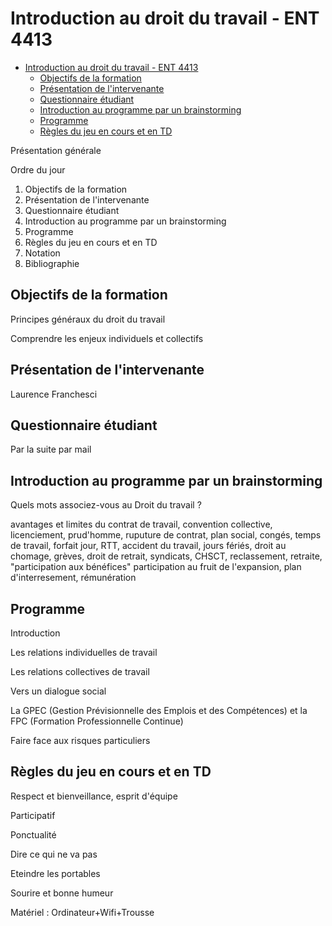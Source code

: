 # Introduction au droit du travail - ENT 4413

<!-- TOC depth:6 withLinks:1 updateOnSave:1 orderedList:0 -->

- [Introduction au droit du travail - ENT 4413](#introduction-au-droit-du-travail-ent-4413)
	- [Objectifs de la formation](#objectifs-de-la-formation)
	- [Présentation de l'intervenante](#prsentation-de-lintervenante)
	- [Questionnaire étudiant](#questionnaire-tudiant)
	- [Introduction au programme par un brainstorming](#introduction-au-programme-par-un-brainstorming)
	- [Programme](#programme)
	- [Règles du jeu en cours et en TD](#rgles-du-jeu-en-cours-et-en-td)
<!-- /TOC -->

Présentation générale

Ordre du jour

1. Objectifs de la formation
2. Présentation de l'intervenante
3. Questionnaire étudiant
4. Introduction au programme par un brainstorming
5. Programme
6. Règles du jeu en cours et en TD
7. Notation
8. Bibliographie


## Objectifs de la formation

Principes généraux du droit du travail

Comprendre les enjeux individuels et collectifs

## Présentation de l'intervenante

Laurence Franchesci

## Questionnaire étudiant

Par la suite par mail

## Introduction au programme par un brainstorming

Quels mots associez-vous au Droit du travail ?

avantages et limites du contrat de travail, convention collective, licenciement, prud'homme, ruputure de contrat, plan social, congés, temps de travail, forfait jour, RTT, accident du travail, jours fériés, droit au chomage, grèves, droit de retrait, syndicats, CHSCT, reclassement, retraite, "participation aux bénéfices" participation au fruit de l'expansion, plan d'interresement, rémunération

## Programme

Introduction

Les relations individuelles de travail

Les relations collectives de travail

Vers un dialogue social

La GPEC (Gestion Prévisionnelle des Emplois et des Compétences) et la FPC (Formation Professionnelle Continue)

Faire face aux risques particuliers

## Règles du jeu en cours et en TD

Respect et bienveillance, esprit d'équipe

Participatif

Ponctualité

Dire ce qui ne va pas

Eteindre les portables

Sourire et bonne humeur

Matériel : Ordinateur+Wifi+Trousse

